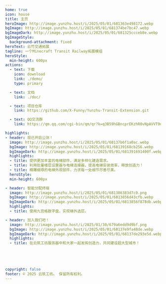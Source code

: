 ```yaml
---
home: true
icon: house
title: 主页
heroImage: http://image.yunzhu.host/i/2025/05/01/681363e498172.webp
bgImage: http://image.yunzhu.host/i/2025/05/01/681374be7bc47.webp
bgImageDark: http://image.yunzhu.host/i/2025/05/01/681325ccceb8e.webp
bgImageStyle:
  background-attachment: fixed
heroText: 云竹交通拓展
tagline: 一个Minecraft Transit Railway拓展模组
heroStyle:
  min-height: 600px
actions:
  - text: 下载
    icon: download
    link: ./demo/
    type: primary

  - text: 文档
    link: ./doc/

  - text: 项目仓库
    link: https://github.com/X-Funny/Yunzhu-Transit-Extension.git

  - text: QQ交流群
    link: https://qm.qq.com/cgi-bin/qm/qr?k=q3B59hGBncprEKzhR0vNpAVVT9qVeYnJ&jump_from=webapi&authKey=ZMq3Nr/e8Vl1HIli8GIz/06D2tGcV/lXGrPRuE5PkIBtIv5991beUQPBC+utxlFL

highlights:
- header: 现已开启公测！
  image: http://image.yunzhu.host/i/2025/05/01/68137b6f1a0ac.webp
  bgImage: http://image.yunzhu.host/i/2025/05/01/68139168cb256.webp
  bgImageDark: http://image.yunzhu.host/i/2025/05/01/681391691400f.webp
  highlights:
  - title: 提供更加丰富的电梯部件，满足多样化建造需求。
  - title: 利用批量楼层设置器与电梯连接器，提高电梯安装效率，释放创造力！
  - title: 精雕细琢的电梯外观部件，力求每一处细节尽善尽美。
  heroStyle:
  min-height: 600px

- header: 智能分配终端
  image: http://image.yunzhu.host/i/2025/05/01/681386383d7c0.png
  bgImage: http://image.yunzhu.host/i/2025/05/01/6813856d43cfb.webp
  bgImageDark: http://image.yunzhu.host/i/2025/05/01/6813856f878db.webp
  highlights:
  - title: 使用九宫格数字盘，实现梯外选层。

- header: 加入我们吧！
  image: http://image.yunzhu.host/i/2025/01/30/679a6edd9d9bf.png
  bgImage: http://image.yunzhu.host/i/2025/05/01/68137e9fa48de.webp
  bgImageDark: http://image.yunzhu.host/i/2025/05/01/68137de293e5d.webp
  highlights:
  - title: 在云筑工坊服务器中和大家一起发挥创造力，共同建设超大型城市！





copyright: false
footer: © 2025 云筑工坊。 保留所有权利。
---
```

